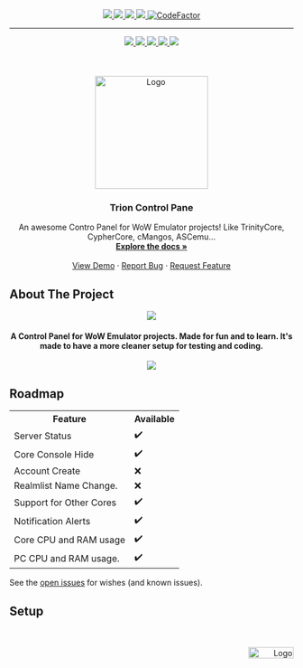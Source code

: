 <div id="top"></div>

<div align="center">
  
  <a href="https://github.com/fIyingPhoenix/TrionControlPanel/graphs/contributors">
    <img src="https://img.shields.io/github/contributors/fIyingPhoenix/TrionControlPanel.svg?style=for-the-badge" >
  </a> 
  <a href="https://github.com/fIyingPhoenix/TrionControlPanel/graphs/forks">
    <img src="https://img.shields.io/github/forks/fIyingPhoenix/TrionControlPanel.svg?style=for-the-badge" >
  </a> 
  <a href="https://github.com/fIyingPhoenix/TrionControlPanel/graphs/members">
    <img src="https://img.shields.io/github/stars/fIyingPhoenix/TrionControlPanel.svg?style=for-the-badge" >
  </a> 
  <a href="https://github.com/fIyingPhoenix/TrionControlPanel/issues">
    <img src="https://img.shields.io/github/issues/fIyingPhoenix/TrionControlPanel.svg?style=for-the-badge" >
  </a>
  <a href="https://www.codefactor.io/repository/github/fiyingphoenix/TrionControlPanel/overview/main">
    <img src="https://img.shields.io/codefactor/grade/github/fIyingPhoenix/TrionControlPanel?style=for-the-badge" alt="CodeFactor" />
  </a>
</div>

----

<div align="center">
  <a href="#About"title="ABOUT THE PROJECT">
    <img src="https://user-images.githubusercontent.com/81469821/144743715-bcecee33-a77a-4fb0-b6ed-028a4cb3c4e9.png" >
  </a> 
  <a href="#Roadmap"title="ROADMAP">
    <img src="https://user-images.githubusercontent.com/81469821/144743716-30c72426-73e2-42b9-95f0-95917502bae8.png" >
  </a> 
  <a href="#Setup"title="SETUP">
    <img src="https://user-images.githubusercontent.com/81469821/144743717-8ba5a67e-6a2e-4710-978f-395ae817afe3.png" >
  </a> 
    <a href="https://github.com/CypherCore/CypherCore"title="CYPHER CORE SERVER REPO">
    <img src="https://user-images.githubusercontent.com/81469821/144743719-4622c32d-b6c2-45ee-b5d3-91636bc27f25.png" >
  </a> 
  <a href="https://github.com/fIyingPhoenix/TrionControlPanel/raw/main/CypherCore%20Server%20Control%20Panel/bin/Publish/CypherCore%20Server%20Control%20Panel.exe"title="DOWNLOAD">
    <img src="https://user-images.githubusercontent.com/81469821/144743720-7b72dbd2-3807-45ed-b6e2-a58c6159318a.png" >
  </a> 
  <br />
  <br />
  <br />
  <br />
 </div>

<div align="center">

  <a href="https://github.com/othneildrew/Best-README-Template">
    <img src="https://user-images.githubusercontent.com/81469821/144727879-3713f924-9922-4c9b-921b-1e47a79adea1.png" alt="Logo" width="200" height="200">
  </a>

  <h3 align="center">Trion Control Pane</h3>

  <p align="center">
    An awesome Contro Panel for WoW Emulator projects! Like TrinityCore, CypherCore, cMangos, ASCemu...
    <br />
    <a href="https://github.com/fIyingPhoenix/TrionControlPanel/"><strong>Explore the docs »</strong></a>
    <br />
    <br />
    <a href="https://github.com/fIyingPhoenix/TrionControlPanel">View Demo</a>
    ·
    <a href="https://github.com/fIyingPhoenix/TrionControlPanel/issues">Report Bug</a>
    ·
    <a href="https://github.com/fIyingPhoenix/TrionControlPanel/issues">Request Feature</a>
  </p>
</div>


<div id="About"></div>

## About The Project


<div align="center">
   <img src="https://user-images.githubusercontent.com/81469821/146081910-2665cbce-2ba3-4665-9efd-43cc195ef689.png"> 
   <h4 align="center"> A Control Panel for WoW Emulator projects. Made for fun and to learn. It's made to have a more cleaner setup for testing and coding. </h4>
   <img src="https://user-images.githubusercontent.com/81469821/146081853-d87aaf27-8573-450a-ad45-188c0224e6de.png"> 

</div>

<div id="Roadmap"></div>

## Roadmap

<div align="left">
<table style="">
  <tr>
    <th>Feature</th>
    <th>Available</th>
  </tr>
  <tr>
    <td>Server Status</td>
    <td>✔️</td>
  </tr>
  <tr>
    <td>Core Console Hide</td>
    <td>✔️</td>
  </tr>
  <tr>
    <td>Account Create</td>
    <td>❌</td>
  </tr>
  <tr>
    <td>Realmlist Name Change.</td>
    <td>❌</td>
  </tr>
  <tr>
    <td>Support for Other Cores</td>
    <td>✔️</td>
  </tr>
  <tr>
    <td>Notification Alerts</td>
    <td>✔️</td>
  </tr>
  <tr>
    <td>Core CPU and RAM usage</td>
    <td>✔️</td>
  </tr>
    <tr>
    <td>PC CPU and RAM usage.</td>
    <td>✔️</td>
  </tr>
</table>
</div>


See the [open issues](https://github.com/othneildrew/Best-README-Template/issues) for wishes  (and known issues).

<div id="Setup"></div>

<div id="Setup"></div>

## Setup

<br />
<br />

<div align="right">
  <a href="#top"title="BACK TO TOP">
    <img src="https://user-images.githubusercontent.com/81469821/144744079-114c852a-56b1-4fe2-a668-3df2140a6cf7.png" alt="Logo" width="80" height="20">
  </a>
</div>
<br />
